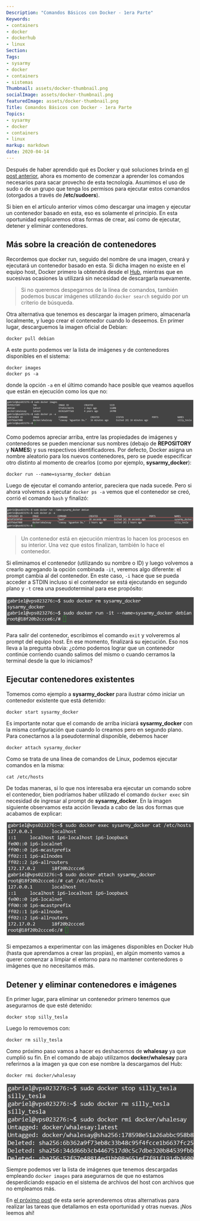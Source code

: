 ```yaml
---
Description: "Comandos Básicos con Docker - 1era Parte"
Keywords:
- containers 
- docker
- dockerhub
- linux
Section: 
Tags:
- sysarmy
- docker
- containers
- sistemas
Thumbnail: assets/docker-thumbnail.png
socialImage: assets/docker-thumbnail.png
featuredImage: assets/docker-thumbnail.png
Title: Comandos Básicos con Docker - 1era Parte
Topics:
- sysarmy
- docker
- containers
- linux
markup: markdown
date: 2020-04-14
---
```


Después de haber aprendido qué es Docker y qué soluciones brinda en [el post anterior](posts/que-es-docker), ahora es momento de comenzar a aprender los comandos necesarios para sacar provecho de esta tecnología. Asumimos el uso de sudo o de un grupo que tenga los permisos para ejecutar estos comandos (otorgados a través de **/etc/sudoers**).

Si bien en el artículo anterior vimos cómo descargar una imagen y ejecutar un contenedor basado en esta, eso es solamente el principio. En esta oportunidad explicaremos otras formas de crear, así como de ejecutar, detener y eliminar contenedores. 

## Más sobre la creación de contenedores

Recordemos que docker run, seguido del nombre de una imagen, creará y ejecutará un contenedor basado en esta. Si dicha imagen no existe en el equipo host, Docker primero la obtendrá desde el [Hub](https://hub.docker.com/), mientras que en sucesivas ocasiones la utilizará sin necesidad de descargarla nuevamente.

> Si no queremos despegarnos de la línea de comandos, también podemos buscar imágenes utilizando `docker search` seguido por un criterio de búsqueda.

Otra alternativa que tenemos es descargar la imagen primero, almacenarla localmente, y luego crear el contenedor cuando lo deseemos. En primer lugar, descarguemos la imagen oficial de Debian:

    docker pull debian

A este punto podemos ver la lista de imágenes y de contenedores disponibles en el sistema:

    docker images
    docker ps -a

donde la opción `-a` en el último comando hace posible que veamos aquellos que están en ejecución como los que no:

![Ver lista de imágenes y contenedores](assets/docker-imagenes-contenedores.png)

Como podemos apreciar arriba, entre las propiedades de imágenes y contenedores se pueden mencionar sus nombres (debajo de **REPOSITORY** y **NAMES**) y sus respectivos identificadores. Por defecto, Docker asigna un nombre aleatorio para los nuevos contenedores, pero se puede especificar otro distinto al momento de crearlos (como por ejemplo, **sysarmy_docker**):

    docker run --name=sysarmy_docker debian

Luego de ejecutar el comando anterior, pareciera que nada sucede. Pero si ahora volvemos a ejecutar `docker ps -a` vemos que el contenedor se creó, corrió el comando `bash` y finalizó:

![Ejecución de un contenedor basado en la imagen Debian](assets/docker-run-1.png)

> Un contenedor está en ejecución mientras lo hacen los procesos en su interior. Una vez que estos finalizan, también lo hace el contenedor.

Si eliminamos el contenedor (utilizando su nombre o ID) y luego volvemos a crearlo agregando la opción combinada `-it`, veremos algo diferente: el prompt cambia al del contenedor. En este caso, `-i` hace que se pueda acceder a STDIN incluso si el contenedor se está ejecutando en segundo plano y `-t` crea una pseudoterminal para ese propósito:

![Acceder a la línea de comandos del contenedor](assets/docker-run-2.png)

Para salir del contenedor, escribimos el comando `exit` y volveremos al prompt del equipo host. En ese momento, finalizará su ejecución. Eso nos lleva a la pregunta obvia: ¿cómo podemos lograr que un contenedor continúe corriendo cuando salimos del mismo o cuando cerramos la terminal desde la que lo iniciamos?

## Ejecutar contenedores existentes

Tomemos como ejemplo a **sysarmy_docker** para ilustrar cómo iniciar un contenedor existente que está detenido:

    docker start sysarmy_docker

Es importante notar que el comando de arriba iniciará **sysarmy_docker** con la misma configuración que cuando lo creamos pero en segundo plano. Para conectarnos a la pseudoterminal disponible, debemos hacer

    docker attach sysarmy_docker

Como se trata de una línea de comandos de Linux, podemos ejecutar comandos en la misma:

    cat /etc/hosts

De todas maneras, si lo que nos interesaba era ejecutar un comando sobre el contenedor, bien podríamos haber utilizado el comando `docker exec` sin necesidad de ingresar al prompt de **sysarmy_docker**. En la imagen siguiente observamos esta acción llevada a cabo de las dos formas que acabamos de explicar:

![Ejecutar comandos en un contenedor existente](assets/docker-ejecutar-comandos-en-contenedor.png)

Si empezamos a experimentar con las imágenes disponibles en Docker Hub (hasta que aprendamos a crear las propias), en algún momento vamos a querer comenzar a limpiar el entorno para no mantener contenedores o imágenes que no necesitamos más.

## Detener y eliminar contenedores e imágenes

En primer lugar, para eliminar un contenedor primero tenemos que asegurarnos de que esté detenido:

    docker stop silly_tesla

Luego lo removemos con:

    docker rm silly_tesla

Como próximo paso vamos a hacer es deshacernos de **whalesay** ya que cumplió su fin. En el comando de abajo utilizamos **docker/whalesay** para referirnos a la imagen ya que con ese nombre la descargamos del Hub:

    docker rmi docker/whalesay

![Eliminar contenedores](assets/docker-rm.png)

Siempre podemos ver la lista de imágenes que tenemos descargadas empleando `docker images` para asegurarnos de que no estamos desperdiciando espacio en el sistema de archivos del host con archivos que no empleamos más.

En [el próximo post](posts/docker-comandos-basicos-segunda-parte) de esta serie aprenderemos otras alternativas para realizar las tareas que detallamos en esta oportunidad y otras nuevas. ¡Nos leemos ahí!